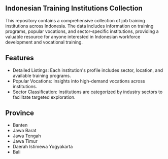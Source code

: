 Indonesian Training Institutions Collection
----------------------------------

This repository contains a comprehensive collection of job training institutions across Indonesia. The data includes information on training programs, popular vocations, and sector-specific institutions, providing a valuable resource for anyone interested in Indonesian workforce development and vocational training.


## Features
- Detailed Listings: Each institution's profile includes sector, location, and available training programs.
- Popular Vocations: Insights into high-demand vocations across institutions.
- Sector Classification: Institutions are categorized by industry sectors to facilitate targeted exploration.


## Province
- Banten
- Jawa Barat
- Jawa Tengah
- Jawa Timur
- Daerah Istimewa Yogyakarta
- Bali
